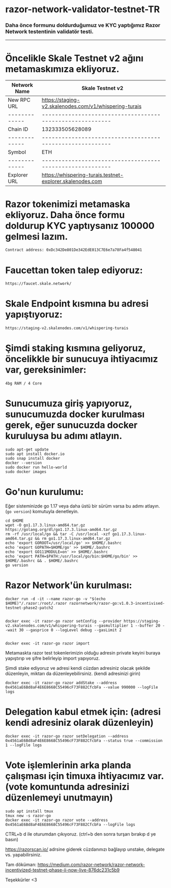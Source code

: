 # razor-network-validator-testnet-TR

### Daha önce formunu doldurduğumuz ve KYC yaptığımız Razor Network testentinin validatör testi.

------------------------------------------------------------------------------------------------

# Öncelikle Skale Testnet v2 ağını metamaskımıza ekliyoruz.

| Network Name| Skale Testnet v2                                        |
|-------------|---------------------------------------------------------| 
| New RPC URL | https://staging-v2.skalenodes.com/v1/whispering-turais  |
|-------------|---------------------------------------------------------|              
| Chain ID    | 132333505628089                                         |
|-------------|---------------------------------------------------------|                 
| Symbol      | ETH                                                     |
|-------------|---------------------------------------------------------|                
|Explorer URL |https://whispering-turais.testnet-explorer.skalenodes.com|

# Razor tokenimizi metamaska ekliyoruz. Daha önce formu doldurup KYC yaptıysanız 100000 gelmesi lazım.

```
Contract address: 0xDc342De801De342EdE013C7E6e7a78Fa4f548041
```
# Faucettan token talep ediyoruz:

```
https://faucet.skale.network/
```

# Skale Endpoint kısmına bu adresi yapıştıyoruz:
```
https://staging-v2.skalenodes.com/v1/whispering-turais
```
# Şimdi staking kısmına geliyoruz, öncelikkle bir sunucuya ihtiyacımız var, gereksinimler: 

```
4bg RAM / 4 Core
```
# Sunucumuza giriş yapıyoruz, sunucumuzda docker kurulması gerek, eğer sunucuzda docker kuruluysa bu adımı atlayın.

```
sudo apt-get update
sudo apt install docker.io
sudo snap install docker
docker --version
sudo docker run hello-world
sudo docker images
```
# Go'nun kurulumu:

Eğer sisteminizde go 1.17 veya daha üstü bir sürüm varsa bu adımı atlayın. (`go version`) komutuyla denetleyin.

```
cd $HOME
wget -O go1.17.3.linux-amd64.tar.gz https://golang.org/dl/go1.17.3.linux-amd64.tar.gz
rm -rf /usr/local/go && tar -C /usr/local -xzf go1.17.3.linux-amd64.tar.gz && rm go1.17.3.linux-amd64.tar.gz
echo 'export GOROOT=/usr/local/go' >> $HOME/.bashrc
echo 'export GOPATH=$HOME/go' >> $HOME/.bashrc
echo 'export GO111MODULE=on' >> $HOME/.bashrc
echo 'export PATH=$PATH:/usr/local/go/bin:$HOME/go/bin' >> $HOME/.bashrc && . $HOME/.bashrc
go version
```
# Razor Network'ün kurulması: 

```
docker run -d -it --name razor-go -v "$(echo $HOME)"/.razor:/root/.razor razornetwork/razor-go:v1.0.3-incentivised-testnet-phase2-patch2


docker exec -it razor-go razor setConfig --provider https://staging-v2.skalenodes.com/v1/whispering-turais --gasmultiplier 1 --buffer 20 --wait 30 --gasprice 0 --logLevel debug --gasLimit 2


docker exec -it razor-go razor import
```

Metamaskta razor test tokenlerimizin olduğu adresin private keyini buraya yapıştırıp ve şifre belirleyip import yapıyoruz.

Şimdi stake ediyoruz ve adresi kendi cüzdan adresiniz olacak şekilde düzenleyin, miktarı da düzenleyebilirsiniz. (kendi adresinizi girin)
```
docker exec -it razor-go razor addStake --address 0x4561aE6Bd8aF4E6E8668C55496cF73F882CfcbFa --value 990000 --logFile logs
```

# Delegation kabul etmek için: (adresi kendi adresiniz olarak düzenleyin)
```
docker exec -it razor-go razor setDelegation --address 0x4561aE6Bd8aF4E6E8668C55496cF73F882CfcbFa --status true --commission 1 --logFile logs
```

# Vote işlemlerinin arka planda çalışması için timuxa ihtiyacımız var. (vote komuntunda adresinizi düzenlemeyi unutmayın)
```
sudo apt install tmux
tmux new -s razor-go
docker exec -it razor-go razor vote --address 0x4561aE6Bd8aF4E6E8668C55496cF73F882CfcbFa --logFile logs
```

CTRL+b d ile oturumdan çıkıyoruz. (ctrl+b den sonra turşarı bırakıp d ye basın)

https://razorscan.io/ adrsine giderek cüzdanınızı bağlayıp unstake, delegate vs. yapabilirsiniz. 

Tam döküman: https://medium.com/razor-network/razor-network-incentivized-testnet-phase-ii-now-live-876dc231c5b9

Teşekkürler <3
